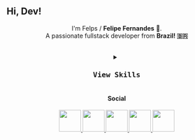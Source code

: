 ## Hi, Dev! 

<p align="center">
  I'm Felps / <strong>Felipe Fernandes</strong> 👋. <br>
  A passionate fullstack developer from <strong>Brazil<strong>! 🇧🇷
</p>
<br>

<div align="center">
<details>
      <summary>
         <kbd><h3>View Skills</h3><kbd>
      </summary>

           
<h4>Programming languages:</h4>
           
[![My Skills](https://skillicons.dev/icons?i=js,py,kotlin&perline=5)](https://skillicons.dev)

<h4>Front-end:</h4>

[![My Skills](https://skillicons.dev/icons?i=html,css,bootstrap,jquery&perline=5)](https://skillicons.dev)

<h4>Back-end:</h4>

[![My Skills](https://skillicons.dev/icons?i=nodejs,django&perline=5)](https://skillicons.dev)
           
<h4>Design:</h4>
           
[![My Skills](https://skillicons.dev/icons?i=figma,ps&perline=5)](https://skillicons.dev)        

<h4>Database:</h4>

[![My Skills](https://skillicons.dev/icons?i=postgres,mysql&perline=5)](https://skillicons.dev)

<h4>SO:</h4>

<img src="https://cdn0.iconfinder.com/data/icons/flat-round-system/512/archlinux-512.png" alt="Arch" width="40px" height="40px">
           
<h4>Other</h4>

           
[![My Skills](https://skillicons.dev/icons?i=aws,git,github,linux,stackoverflow,vscode)](https://skillicons.dev)
           
</div>

<div align="center"> 
  <h4>Social</h4>

  <a href="#">
    <img src="https://cdn-icons-png.flaticon.com/512/1377/1377213.png" width="50px" />
  </a>
  <a href="#">
    <img src="https://cdn-icons-png.flaticon.com/512/4494/4494489.png" width="50px" />
  </a>
   <a href="#">
    <img src="https://cdn-icons-png.flaticon.com/512/4494/4494495.png" width="50px" />
  </a>
   <a href="#">
    <img src="https://cdn-icons-png.flaticon.com/512/4494/4494737.png" width="50px" />
  </a>
   <a href="#">
    <img src="https://cdn-icons-png.flaticon.com/512/4494/4494481.png" width="50px" />
  </a>
 
</div>
<br>
